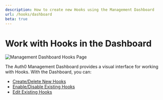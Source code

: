 ```yaml
---
description: How to create new Hooks using the Management Dashboard
url: /hooks/dashboard
beta: true
---
```


# Work with Hooks in the Dashboard

![Management Dashboard Hooks Page](/media/articles/hooks/hooks-dashboard.png)

The Auth0 Management Dashboard provides a visual interface for working with Hooks. With the Dashboard, you can:

* [Create/Delete New Hooks](/hooks/dashboard/create-delete)
* [Enable/Disable Existing Hooks](/hooks/dashboard/enable-disable)
* [Edit Existing Hooks](/hooks/dashboard/edit)
